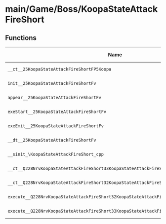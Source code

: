 # main/Game/Boss/KoopaStateAttackFireShort

## Functions

| Name | Address | Match % |
|------|---------|---------|
| `__ct__25KoopaStateAttackFireShortFP5Koopa` | `0x800643B4` | :x: (0.0%) |
| `init__25KoopaStateAttackFireShortFv` | `0x80064420` | :x: (0.0%) |
| `appear__25KoopaStateAttackFireShortFv` | `0x80064428` | :x: (0.0%) |
| `exeStart__25KoopaStateAttackFireShortFv` | `0x80064574` | :x: (0.0%) |
| `exeEmit__25KoopaStateAttackFireShortFv` | `0x80064604` | :x: (0.0%) |
| `__dt__25KoopaStateAttackFireShortFv` | `0x8006473C` | :x: (0.0%) |
| `__sinit_\KoopaStateAttackFireShort_cpp` | `0x80064794` | :x: (0.0%) |
| `__ct__Q228NrvKoopaStateAttackFireShort33KoopaStateAttackFireShortNrvStartFv` | `0x800647C0` | :x: (0.0%) |
| `__ct__Q228NrvKoopaStateAttackFireShort32KoopaStateAttackFireShortNrvEmitFv` | `0x800647D0` | :x: (0.0%) |
| `execute__Q228NrvKoopaStateAttackFireShort32KoopaStateAttackFireShortNrvEmitCFP5Spine` | `0x800647E0` | :x: (0.0%) |
| `execute__Q228NrvKoopaStateAttackFireShort33KoopaStateAttackFireShortNrvStartCFP5Spine` | `0x800647E8` | :x: (0.0%) |